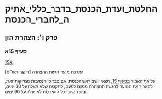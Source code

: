 # החלטת_ועדת_הכנסת_בדבר_כללי_אתיקה_לחברי_הכנסת

## פרק ו׳: הצהרת הון

### סעיף 15א

[15א.](https://he.wikisource.org/wiki/%D7%9B%D7%9C%D7%9C%D7%99_%D7%90%D7%AA%D7%99%D7%A7%D7%94_%D7%9C%D7%97%D7%91%D7%A8%D7%99_%D7%94%D7%9B%D7%A0%D7%A1%D7%AA#%D7%A1%D7%A2%D7%99%D7%A3_15%D7%90)

הארכת מועד הגשת ההצהרה [תיקון: תש״ס]

על אף האמור [בסעיף 15](https://he.wikisource.org/wiki/%D7%9B%D7%9C%D7%9C%D7%99_%D7%90%D7%AA%D7%99%D7%A7%D7%94_%D7%9C%D7%97%D7%91%D7%A8%D7%99_%D7%94%D7%9B%D7%A0%D7%A1%D7%AA#%D7%A1%D7%A2%D7%99%D7%A3_15), רשאי יושב ראש הכנסת, אם סבר כי הנסיבות מצדיקות זאת, להאריך את המועד להגשת ההצהרה מפעם לפעם, לתקופה שלא תעלה על 30 ימים, ובלבד שסך כל ההארכות לא יעלה על 90 ימים.